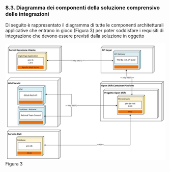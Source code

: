 ### 8.3. Diagramma dei componenti della soluzione comprensivo delle integrazioni

Di seguito è rappresentato il diagramma di tutte le componenti architetturali applicative che entrano in gioco (Figura 3) per poter soddisfare i requisiti di integrazione che devono essere previsti dalla soluzione in oggetto

![Diagramma Componenti Complessivo](../images/all_component_diagram.jpg)
Figura 3